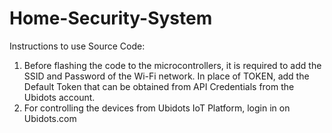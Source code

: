 # Home-Security-System

Instructions to use Source Code:
1) Before flashing the code to the microcontrollers, it is required to add the SSID and Password of the Wi-Fi network. In place of TOKEN, add the Default Token that can be obtained from API Credentials from the Ubidots account.
2) For controlling the devices from Ubidots IoT Platform, login in on Ubidots.com
